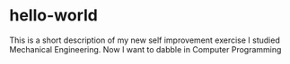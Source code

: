 # hello-world
This is a short description of my new self improvement exercise
I studied Mechanical Engineering. Now I want to dabble in Computer Programming
